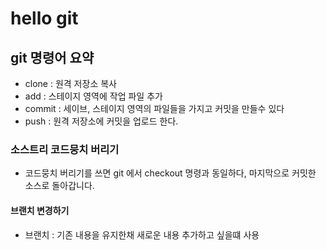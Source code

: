 # hello git

## git 명령어 요약

- clone : 원격 저장소 복사
- add : 스테이지 영역에 작업 파일 추가
- commit : 세이브, 스테이지 영역의 파일들을 가지고 커밋을 만들수 있다
- push : 원격 저장소에 커밋을 업로드 한다.

### 소스트리 코드뭉치 버리기

- 코드뭉치 버리기를 쓰면 git 에서 checkout 명령과 동일하다, 마지막으로 커밋한 소스로 돌아갑니다.

#### 브랜치 변경하기

- 브랜치 : 기존 내용을 유지한채 새로운 내용 추가하고 싶을떄 사용